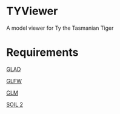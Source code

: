 # TYViewer
A model viewer for Ty the Tasmanian Tiger

# Requirements
[GLAD](https://glad.dav1d.de/)

[GLFW](https://www.glfw.org/)

[GLM](https://glm.g-truc.net/0.9.9/index.html)

[SOIL 2](https://bitbucket.org/SpartanJ/soil2)

